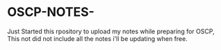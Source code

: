 # OSCP-NOTES-
Just Started this rpository to upload my notes while preparing for OSCP, This not did not include all the notes i'll be updating when free.
